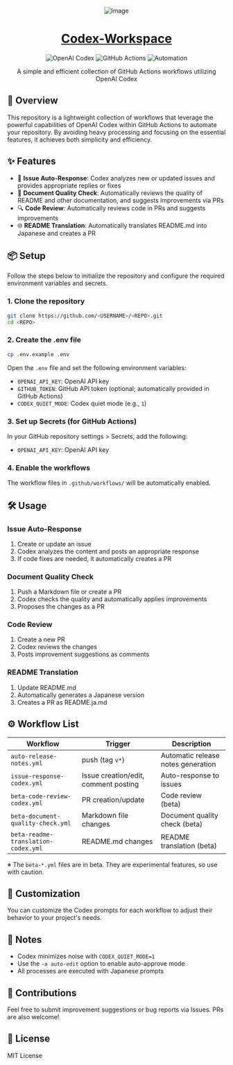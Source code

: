 <div align="center">

![Image](https://github.com/user-attachments/assets/04c68e93-e88b-45d2-bfab-8060c906dd7c)

# [Codex-Workspace](https://github.com/Sunwood-ai-labs/Codex-Workspace)

<p align="center">
  <img src="https://img.shields.io/badge/OpenAI_Codex-412991?style=for-the-badge&logo=openai&logoColor=white" alt="OpenAI Codex">
  <img src="https://img.shields.io/badge/GitHub_Actions-2088FF?style=for-the-badge&logo=github-actions&logoColor=white" alt="GitHub Actions">
  <img src="https://img.shields.io/badge/Automation-000000?style=for-the-badge&logo=robot&logoColor=white" alt="Automation">
</p>

<p align="center">
  A simple and efficient collection of GitHub Actions workflows utilizing OpenAI Codex
</p>

</div>

## 🚀 Overview

This repository is a lightweight collection of workflows that leverage the powerful capabilities of OpenAI Codex within GitHub Actions to automate your repository. By avoiding heavy processing and focusing on the essential features, it achieves both simplicity and efficiency.

## ✨ Features

- 💬 **Issue Auto-Response**: Codex analyzes new or updated issues and provides appropriate replies or fixes
- 📝 **Document Quality Check**: Automatically reviews the quality of README and other documentation, and suggests improvements via PRs
- 🔍 **Code Review**: Automatically reviews code in PRs and suggests improvements
- 🌐 **README Translation**: Automatically translates README.md into Japanese and creates a PR

## 📦 Setup

Follow the steps below to initialize the repository and configure the required environment variables and secrets.

### 1. Clone the repository

```bash
git clone https://github.com/<USERNAME>/<REPO>.git
cd <REPO>
```

### 2. Create the .env file

```bash
cp .env.example .env
```
Open the `.env` file and set the following environment variables:

* `OPENAI_API_KEY`: OpenAI API key  
* `GITHUB_TOKEN`: GitHub API token (optional; automatically provided in GitHub Actions)  
* `CODEX_QUIET_MODE`: Codex quiet mode (e.g., `1`)  

### 3. Set up Secrets (for GitHub Actions)

In your GitHub repository settings > Secrets, add the following:

* `OPENAI_API_KEY`: OpenAI API key  

### 4. Enable the workflows

The workflow files in `.github/workflows/` will be automatically enabled.

## 🛠️ Usage

### Issue Auto-Response

1. Create or update an issue
2. Codex analyzes the content and posts an appropriate response
3. If code fixes are needed, it automatically creates a PR

### Document Quality Check

1. Push a Markdown file or create a PR
2. Codex checks the quality and automatically applies improvements
3. Proposes the changes as a PR

### Code Review

1. Create a new PR
2. Codex reviews the changes
3. Posts improvement suggestions as comments

### README Translation

1. Update README.md
2. Automatically generates a Japanese version
3. Creates a PR as README.ja.md

## ⚙️ Workflow List

| Workflow                            | Trigger                         | Description                                  |
|-------------------------------------|---------------------------------|----------------------------------------------|
| `auto-release-notes.yml`            | push (tag `v*`)                 | Automatic release notes generation           |
| `issue-response-codex.yml`          | Issue creation/edit, comment posting | Auto-response to issues                 |
| `beta-code-review-codex.yml`        | PR creation/update              | Code review (beta)                           |
| `beta-document-quality-check.yml`   | Markdown file changes           | Document quality check (beta)                |
| `beta-readme-translation-codex.yml` | README.md changes               | README translation (beta)                    |

※ The `beta-*.yml` files are in beta. They are experimental features, so use with caution.

## 🔧 Customization

You can customize the Codex prompts for each workflow to adjust their behavior to your project's needs.

## 📝 Notes

- Codex minimizes noise with `CODEX_QUIET_MODE=1`
- Use the `-a auto-edit` option to enable auto-approve mode
- All processes are executed with Japanese prompts

## 🤝 Contributions

Feel free to submit improvement suggestions or bug reports via Issues. PRs are also welcome!

## 📄 License

MIT License